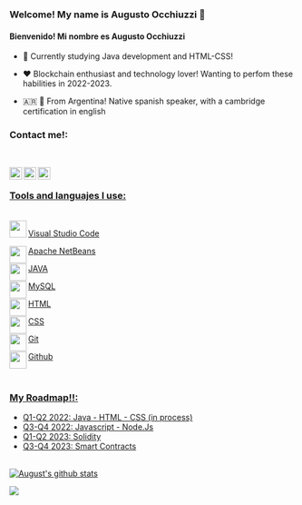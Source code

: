 ### Welcome! My name is Augusto Occhiuzzi 👋
#### Bienvenido! Mi nombre es Augusto Occhiuzzi 


- 📖 Currently studying Java development and HTML-CSS!

- ❤️ Blockchain enthusiast and technology lover! Wanting to perfom these habilities in 2022-2023.

- 🇦🇷 🏴󠁧󠁢󠁥󠁮󠁧󠁿 From Argentina! Native spanish speaker, with a cambridge certification in english


### Contact me!:

<br>
<div align= "center">
<a href=https://www.linkedin.com/in/augusto-occhiuzzi-b06640160/><img align="left" alt="LinkedIn" width="22px" src="https://cdn.worldvectorlogo.com/logos/linkedin-icon-2.svg"/>

<a href= https://www.instagram.com/augustoocchiuzzi/><img align="left" alt="Instagram" width="22px" src="https://1000marcas.net/wp-content/uploads/2019/11/Instagram-logo.png"/>

<a href= https://www.facebook.com/augusto.remolomas/><img align="left" alt="Facebook" width="22px" src="https://cdn.jsdelivr.net/npm/simple-icons@3.13.0/icons/facebook.svg"/>
</div>
<br />




### Tools and languajes I use:

<br />
<a href= https://code.visualstudio.com/><img align="left" src="https://cdn.jsdelivr.net/npm/simple-icons@3.13.0/icons/visualstudio.svg" width="30" height="30" /><p>Visual Studio Code</p>

<a href= https://netbeans.apache.org/><img align="left" src="https://cdn.jsdelivr.net/npm/simple-icons@3.13.0/icons/apachenetbeanside.svg" width="30" height="30"/><p>Apache NetBeans</p>

<a href= https://www.oracle.com/java/technologies/downloads/><img align="left" src="https://cdn.jsdelivr.net/npm/simple-icons@3.13.0/icons/java.svg" width="30" height="30" /><p>JAVA</p>

<a href= https://www.mysql.com/><img align="left" src="https://cdn.jsdelivr.net/npm/simple-icons@3.13.0/icons/mysql.svg" width="30" height="30" /><p>MySQL</p>

<a href= https://en.wikipedia.org/wiki/HTML><img align="left" src="https://cdn.jsdelivr.net/npm/simple-icons@3.13.0/icons/html5.svg" width="30" height="30"/><p>HTML</p>

<a href= https://en.wikipedia.org/wiki/CSS><img align="left" src="https://cdn.jsdelivr.net/npm/simple-icons@3.13.0/icons/css3.svg" width="30" height="30"/><p>CSS</p>

<a href= https://git-scm.com/><img align="left" src="https://cdn.jsdelivr.net/npm/simple-icons@3.13.0/icons/git.svg" width="30" height="30" /><p>Git</p>

<a href= https://github.com/><img align="left" src="https://cdn.jsdelivr.net/npm/simple-icons@3.13.0/icons/github.svg" width="30" height="30" /><p>Github</p>

<br />


### My Roadmap!!:
- Q1-Q2 2022: Java - HTML - CSS (in process)
- Q3-Q4 2022: Javascript - Node.Js
- Q1-Q2 2023: Solidity
- Q3-Q4 2023: Smart Contracts

<br />
 <a href="https://github.com/augustoocch/github-readme-stats"><img align="center" src="https://github-readme-stats.vercel.app/api?username=augustoocch&show_icons=true&include_all_commits=true&theme=tokyonight&hide_border=true" alt="August's github stats" /></a> 
 
<a href="https://github.com/augustoocch/github-readme-stats"><img align="center" src="https://github-readme-stats.vercel.app/api/top-langs/?username=augustoocch&layout=compact&theme=tokyonight&hide_border=true" /></a> 
<br />
